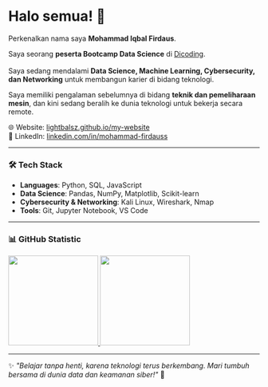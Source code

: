 # Halo semua! 👋

Perkenalkan nama saya **Mohammad Iqbal Firdaus**.<br>

Saya seorang **peserta Bootcamp Data Science** di [Dicoding](https://www.dicoding.com/).<br>  
Saya sedang mendalami **Data Science, Machine Learning, Cybersecurity, dan Networking** untuk membangun karier di bidang teknologi.<br>

Saya memiliki pengalaman sebelumnya di bidang **teknik dan pemeliharaan mesin**, dan kini sedang beralih ke dunia teknologi untuk bekerja secara remote.<br>

🌐 Website: [lightbalsz.github.io/my-website](https://lightbalsz.github.io/my-website/)  
🔗 LinkedIn: [linkedin.com/in/mohammad-firdauss](https://www.linkedin.com/in/mohammad-firdauss/)  

---

### 🛠️ Tech Stack
- **Languages**: Python, SQL, JavaScript  
- **Data Science**: Pandas, NumPy, Matplotlib, Scikit-learn  
- **Cybersecurity & Networking**: Kali Linux, Wireshark, Nmap  
- **Tools**: Git, Jupyter Notebook, VS Code  

---

### 📊 GitHub Statistic
<p align="left">
<a href="https://github.com/Lightbalsz">
  <img height="180em" src="https://github-readme-stats-eight-theta.vercel.app/api?username=Lightbalsz&show_icons=true&theme=algolia&include_all_commits=true&count_private=true"/>
  <img height="180em" src="https://github-readme-stats-eight-theta.vercel.app/api/top-langs/?username=Lightbalsz&layout=compact&theme=algolia"/>
</a>
</p>

---

✨ *"Belajar tanpa henti, karena teknologi terus berkembang. Mari tumbuh bersama di dunia data dan keamanan siber!"* 🚀

<!--
**Lightbalsz/Lightbalsz** is a ✨ _special_ ✨ repository because its `README.md` (this file) appears on your GitHub profile.

Here are some ideas to get you started:

- 🔭 I’m currently working on ...
- 🌱 I’m currently learning ...
- 👯 I’m looking to collaborate on ...
- 🤔 I’m looking for help with ...
- 💬 Ask me about ...
- 📫 How to reach me: ...
- 😄 Pronouns: ...
- ⚡ Fun fact: ...
-->
